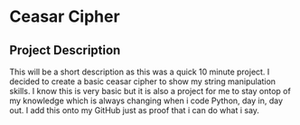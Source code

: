 # Ceasar Cipher

## Project Description
This will be a short description as this was a quick 10 minute project. I decided to create a basic ceasar cipher to show my string manipulation skills. I know this is very basic but it is also a project for me to stay ontop of my knowledge which is always changing when i code Python, day in, day out. I add this onto my GitHub just as proof that i can do what i say.
